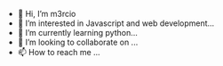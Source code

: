 - 👋 Hi, I’m m3rcio
- 👀 I’m interested in Javascript and web development...
- 🌱 I’m currently learning python...
- 💞️ I’m looking to collaborate on ...
- 📫 How to reach me ...

<!---
m3rcio/m3rcio is a ✨ special ✨ repository because its `README.md` (this file) appears on your GitHub profile.
You can click the Preview link to take a look at your changes.
--->
